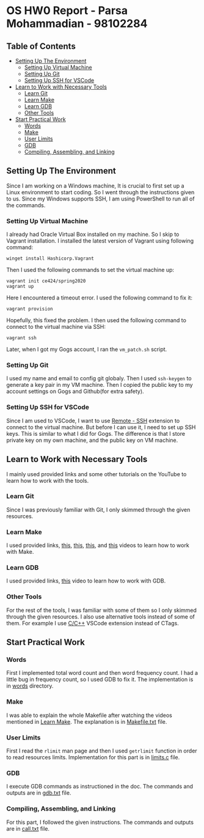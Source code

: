 # OS HW0 Report - Parsa Mohammadian - 98102284

## Table of Contents
- [Setting Up The Environment](#setting-up-the-environment)
    - [Setting Up Virtual Machine](#setting-up-virtual-machine)
    - [Setting Up Git](#setting-up-git)
    - [Setting Up SSH for VSCode](#setting-up-ssh)
- [Learn to Work with Necessary Tools](#learn-to-work-with-necessary-tools)
    - [Learn Git](#learn-git)
    - [Learn Make](#learn-make)
    - [Learn GDB](#learn-gdb)
    - [Other Tools](#other-tools)
- [Start Practical Work](#start-practical-work)
    - [Words](#words)
    - [Make](#make)
    - [User Limits](#user-limits)
    - [GDB](#gdb)
    - [Compiling, Assembling, and Linking](#compiling-assembling-and-linking)

## Setting Up The Environment
Since I am working on a Windows machine, It is crucial to first set up a Linux environment to start coding. So I went through the instructions given to us. Since my Windows supports SSH, I am using PowerShell to run all of the commands.
### Setting Up Virtual Machine
I already had Oracle Virtual Box installed on my machine. So I skip to Vagrant installation. I installed the latest version of Vagrant using following command:
```
winget install Hashicorp.Vagrant
``` 
Then I used the following commands to set the virtual machine up:
```
vagrant init ce424/spring2020
vagrant up
```
Here I encountered a timeout error. I used the following command to fix it:
```
vagrant provision
```
Hopefully, this fixed the problem. I then used the following command to connect to the virtual machine via SSH:
```
vagrant ssh
```
Later, when I got my Gogs account, I ran the `vm_patch.sh` script.
### Setting Up Git
I used my name and email to config git globaly. Then I used `ssh-keygen` to generate a key pair in my VM machine. Then I copied the public key to my account settings on Gogs and Github(for extra safety).
### Setting Up SSH for VSCode
Since I am used to VSCode, I want to use [Remote - SSH](https://marketplace.visualstudio.com/items?itemName=ms-vscode-remote.remote-ssh) extension to connect to the virtual machine. But before I can use it, I need to set up SSH keys. This is similar to what I did for Gogs. The difference is that I store private key on my own machine, and the public key on VM machine.

## Learn to Work with Necessary Tools
I mainly used provided links and some other tutorials on the YouTube to learn how to work with the tools. 
### Learn Git
Since I was previously familiar with Git, I only skimmed through the given resources.
### Learn Make
I used provided links, [this](https://www.youtube.com/watch?v=DtGrdB8wQ_8), [this](https://www.youtube.com/watch?v=PiFUuQqW-v8), [this](https://www.youtube.com/watch?v=GExnnTaBELk), and [this](https://www.youtube.com/watch?v=viQRxaxs70c) videos to learn how to work with Make.
### Learn GDB
I used provided links, [this](https://www.youtube.com/watch?v=bWH-nL7v5F4) video to learn how to work with GDB.
### Other Tools
For the rest of the tools, I was familiar with some of them so I only skimmed through the given resources. I also use alternative tools instead of some of them. For example I use [C/C++](https://marketplace.visualstudio.com/items?itemName=ms-vscode.cpptools) VSCode extension instead of CTags.

## Start Practical Work
### Words
First I implemented total word count and then word frequency count. I had a little bug in frequency count, so I used GDB to fix it. The implementation is in [words](./words/) directory.

### Make
I was able to explain the whole Makefile after watching the videos mentioned in [Learn Make](#learn-make). The explanation is in [Makefile.txt](./words/Makefile.txt) file.

### User Limits
First I read the `rlimit` man page and then I used `getrlimit` function in order to read resources limits. Implementation for this part is in [limits.c](./limits.c) file.

### GDB
I execute GDB commands as instructioned in the doc. The commands and outputs are in [gdb.txt](./gdb.txt) file.

### Compiling, Assembling, and Linking
For this part, I followed the given instructions. The commands and outputs are in [call.txt](./call.txt) file.
